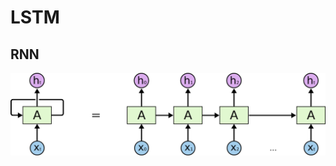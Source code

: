 # LSTM

## RNN

![RNNrnn结构](./rnn.png)

<!--stackedit_data:
eyJoaXN0b3J5IjpbLTM0MDU4NDUyOCwtMTg0ODI3ODUyNiwxOT
YzOTQ5NTI0LDExMjgwMDg5MTYsLTg2OTUyODk3MV19
-->